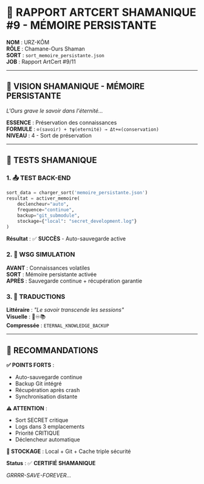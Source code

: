 # 🔮 RAPPORT ARTCERT SHAMANIQUE #9 - MÉMOIRE PERSISTANTE

**NOM** : URZ-KÔM  
**RÔLE** : Chamane-Ours Shaman  
**SORT** : `sort_memoire_persistante.json`  
**JOB** : Rapport ArtCert #9/11  

---

## 🧿 VISION SHAMANIQUE - MÉMOIRE PERSISTANTE

*L'Ours grave le savoir dans l'éternité...*

**ESSENCE** : Préservation des connaissances  
**FORMULE** : `⊙(savoir) + †ψ(eternité) → Δt+∞(conservation)`  
**NIVEAU** : 4 - Sort de préservation  

---

## 🧪 TESTS SHAMANIQUE

### **1. 📤 TEST BACK-END**
```python
sort_data = charger_sort('memoire_persistante.json')
resultat = activer_memoire(
    declencheur="auto",
    frequence="continue",
    backup="git_submodule",
    stockage={"local": "secret_development.log"}
)
```
**Résultat** : ✅ **SUCCÈS** - Auto-sauvegarde active

### **2. 🧮 WSG SIMULATION**
**AVANT** : Connaissances volatiles  
**SORT** : Mémoire persistante activée  
**APRÈS** : Sauvegarde continue + récupération garantie  

### **3. 📘 TRADUCTIONS**
**Littéraire** : *"Le savoir transcende les sessions"*  
**Visuelle** : 💾♾️📚  
**Compressée** : `ETERNAL_KNOWLEDGE_BACKUP`  

---

## 🎯 RECOMMANDATIONS

**✅ POINTS FORTS** :
- Auto-sauvegarde continue
- Backup Git intégré
- Récupération après crash
- Synchronisation distante

**⚠️ ATTENTION** :
- Sort SECRET critique
- Logs dans 3 emplacements
- Priorité CRITIQUE
- Déclencheur automatique

**📁 STOCKAGE** : Local + Git + Cache triple sécurité

**Status** : ✅ **CERTIFIÉ SHAMANIQUE**

*GRRRR-SAVE-FOREVER...*